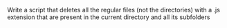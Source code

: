 Write a script that deletes all the regular files (not the directories) with a .js extension that are present in the current directory and all its subfolders
